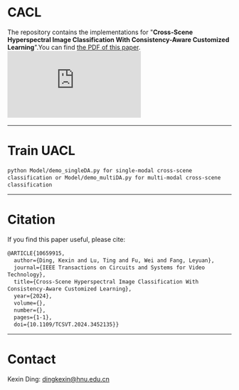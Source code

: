 # CACL
The repository contains the implementations for "**Cross-Scene Hyperspectral Image Classification With Consistency-Aware Customized Learning**".You can find [the PDF of this paper](https://ieeexplore.ieee.org/document/10659915).
![CACL](https://github.com/Ding-Kexin/IEEE_TCSVT_CACL/blob/main/CACL_framework.pdf)
****
# Train UACL
``` 
python Model/demo_singleDA.py for single-modal cross-scene classification or Model/demo_multiDA.py for multi-modal cross-scene classification
``` 
****
# Citation
If you find this paper useful, please cite:
```
@ARTICLE{10659915,
  author={Ding, Kexin and Lu, Ting and Fu, Wei and Fang, Leyuan},
  journal={IEEE Transactions on Circuits and Systems for Video Technology}, 
  title={Cross-Scene Hyperspectral Image Classification With Consistency-Aware Customized Learning}, 
  year={2024},
  volume={},
  number={},
  pages={1-1},
  doi={10.1109/TCSVT.2024.3452135}}
```
****
# Contact
Kexin Ding: [dingkexin@hnu.edu.cn](dingkexin@hnu.edu.cn)
